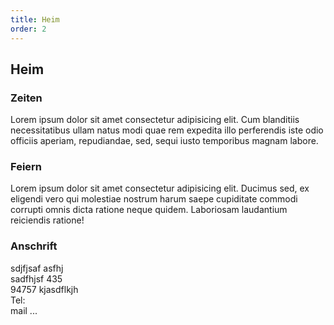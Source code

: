 ```yaml
---
title: Heim
order: 2
---
```


## Heim

### Zeiten

Lorem ipsum dolor sit amet consectetur adipisicing elit. Cum blanditiis
necessitatibus ullam natus modi quae rem expedita illo perferendis iste
odio officiis aperiam, repudiandae, sed, sequi iusto temporibus magnam
labore.

### Feiern

Lorem ipsum dolor sit amet consectetur adipisicing elit. Ducimus sed, ex
eligendi vero qui molestiae nostrum harum saepe cupiditate commodi
corrupti omnis dicta ratione neque quidem. Laboriosam laudantium
reiciendis ratione!

### Anschrift

sdjfjsaf asfhj
<br />
sadfhjsf 435
<br />
94757 kjasdflkjh
<br />
Tel: <br />
mail ...
